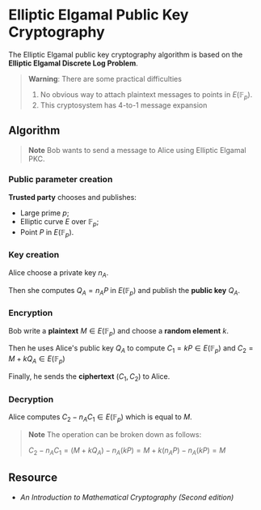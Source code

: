 # Elliptic Elgamal Public Key Cryptography

The Elliptic Elgamal public key cryptography algorithm is based on the **Elliptic Elgamal Discrete Log Problem**.

> **Warning**: There are some practical difficulties
> 
> 1) No obvious way to attach plaintext messages to points in $E(\mathbb{F}_p)$.
> 2) This cryptosystem has $4$-to-$1$ message expansion

## Algorithm

> **Note** Bob wants to send a message to Alice using Elliptic Elgamal PKC.

### Public parameter creation

**Trusted party** chooses and publishes:
- Large prime $p$;
- Elliptic curve $E$ over $\mathbb{F}_p$;
- Point $P$ in $E(\mathbb{F}_p)$.

### Key creation

Alice choose a private key $n_A$.

Then she computes $Q_A = n_AP$ in $E(\mathbb{F}_p)$ and publish the **public key** $Q_A$.

### Encryption

Bob write a **plaintext** $M\in E(\mathbb{F}_p)$ and choose a **random element** $k$.

Then he uses Alice's public key $Q_A$ to compute $C_1 = kP \in E(\mathbb{F}_p)$ and $C_2 = M + kQ_A \in E(\mathbb{F}_p)$

Finally, he sends the **ciphertext** $(C_1,C_2)$ to Alice.

### Decryption

Alice computes $C_2 - n_AC_1 \in E(\mathbb{F}_p)$ which is equal to $M$.

> **Note** The operation can be broken down as follows:
> 
> $C_2 - n_AC_1 = (M + kQ_A) - n_A(kP) = M + k(n_AP) - n_A(kP) = M$

## Resource

- *An Introduction to Mathematical Cryptography (Second edition)*